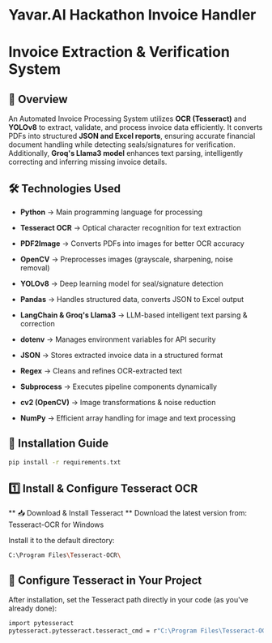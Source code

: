 # Yavar.AI Hackathon Invoice Handler
 
# Invoice Extraction & Verification System
## 🚀 Overview
An Automated Invoice Processing System utilizes **OCR (Tesseract)** and **YOLOv8** to extract, validate, and process invoice data efficiently. It converts PDFs into structured **JSON and Excel reports**, ensuring accurate financial document handling while detecting seals/signatures for verification. Additionally, **Groq's Llama3 model** enhances text parsing, intelligently correcting and inferring missing invoice details.

## 🛠 Technologies Used
- **Python** → Main programming language for processing

- **Tesseract OCR** → Optical character recognition for text extraction

- **PDF2Image** → Converts PDFs into images for better OCR accuracy

- **OpenCV** → Preprocesses images (grayscale, sharpening, noise removal)

- **YOLOv8** → Deep learning model for seal/signature detection

- **Pandas** → Handles structured data, converts JSON to Excel output

- **LangChain & Groq's Llama3** → LLM-based intelligent text parsing & correction

- **dotenv** → Manages environment variables for API security

- **JSON** → Stores extracted invoice data in a structured format

- **Regex** → Cleans and refines OCR-extracted text

- **Subprocess** → Executes pipeline components dynamically

- **cv2 (OpenCV)** → Image transformations & noise reduction

- **NumPy** → Efficient array handling for image and text processing

## 🔧 Installation Guide
```bash
pip install -r requirements.txt
```
## 1️⃣ Install & Configure Tesseract OCR
** 📥 Download & Install Tesseract **
Download the latest version from: Tesseract-OCR for Windows

Install it to the default directory:
```bash
C:\Program Files\Tesseract-OCR\
```
## 🔧 Configure Tesseract in Your Project
After installation, set the Tesseract path directly in your code (as you've already done):
```bash
import pytesseract
pytesseract.pytesseract.tesseract_cmd = r"C:\Program Files\Tesseract-OCR\tesseract.exe"
```